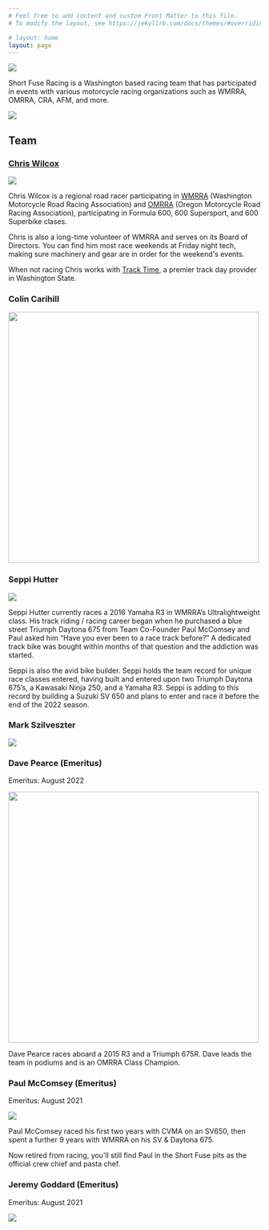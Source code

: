 ```yaml
---
# Feel free to add content and custom Front Matter to this file.
# To modify the layout, see https://jekyllrb.com/docs/themes/#overriding-theme-defaults

# layout: home
layout: page
---
```


<!-- ![](img/76825961-IMG_5971-cropped2.jpeg) -->
![](/img/Short-Fuse-Racing-logo-left-bomb.png)


Short Fuse Racing is a Washington based racing team that has participated in
 events with various motorcycle racing organizations such as WMRRA, OMRRA, CRA,
 AFM, and more.


![](/img/team-photo.jpg)


## Team

### [Chris Wilcox](https://chriswilcox.racing/)

![](/img/chris-2021-gearing-up.jpg)

Chris Wilcox is a regional road racer participating in [WMRRA](https://wmrra.com) (Washington Motorcycle Road Racing Association) and [OMRRA](https://omrra.com) (Oregon Motorcycle Road Racing Association), participating in Formula 600, 600 Supersport, and 600 Superbike clases.

Chris is also a long-time volunteer of WMRRA and serves on its Board of Directors. You can find him most race weekends at Friday night tech, making sure machinery and gear are in order for the weekend's events.

When not racing Chris works with [Track Time](https://tracktime.bike/), a premier track day provider in Washington State.

### Colin Carihill

<img src="/img/colin.jpg" height=500 />


### Seppi Hutter

![](/img/seppi.jpg)

Seppi Hutter currently races a 2016 Yamaha R3 in WMRRA’s Ultralightweight
class.  His track riding / racing career began when he purchased a blue street
Triumph Daytona 675 from Team Co-Founder Paul McComsey and Paul asked him
“Have you ever been to a race track before?”  A dedicated track bike was bought
within months of that question and the addiction was started.

Seppi is also the avid bike builder. Seppi holds the team record for unique race classes entered, having built and entered upon two Triumph Daytona 675’s, a Kawasaki Ninja 250, and a Yamaha R3. Seppi is adding to this record by building a Suzuki SV 650 and plans to enter and race it before the end of the 2022 season.

### Mark Szilveszter
![](/img/mark.jpg)


### Dave Pearce (Emeritus)
Emeritus: August 2022

<img src="/img/dave.jpg" height=500 />

Dave Pearce races aboard a 2015 R3 and a Triumph 675R. Dave leads the team in
podiums and is an OMRRA Class Champion.


### Paul McComsey (Emeritus)
Emeritus: August 2021

![](/img/paul.jpg)

Paul McComsey raced his first two years with CVMA on an SV650, then spent a further 9 years with WMRRA on his SV & Daytona 675.

Now retired from racing, you'll still find Paul in the Short Fuse pits as the official crew chief and pasta chef.

### Jeremy Goddard (Emeritus)
Emeritus: August 2021

![](/img/jeremy.jpg)

